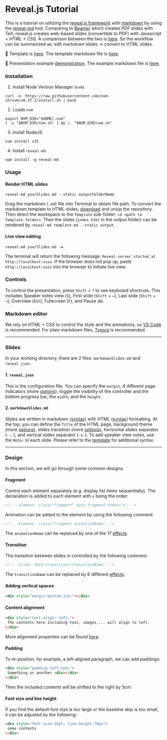 # Reveal.js Tutorial

This is a tutorial on utilizing the [reveal.js framework](https://revealjs.com/) with [markdown](https://www.markdownguide.org/) by using the [reveal-md](https://github.com/webpro/reveal-md) tool. Comparing to [Beamer](https://www.overleaf.com/learn/latex/Beamer) which creates PDF slides with TeX, reveal.js creates web-based slides (convertible to PDF) with Javascript + HTML + CSS. A comparison between the two is [here](https://www.maths.dur.ac.uk/users/s.m.fearn/blog/2020/revealjs/). So the workflow can be summarized as: edit markdown slides → convert to HTML slides.

🚀 Template is [here](https://www.haochehsu.com/slides/template/index.html). The template markdown file is [here](https://github.com/howardhsumail/revealJS-Tutorial/blob/main/Template/template.md?plain=1).

🚀 Presentation example [demonstration](https://www.haochehsu.com/slides/revealJS/index.html). The example markdown file is [here](https://github.com/howardhsumail/revealJS-Tutorial/blob/main/Example/example.md?plain=1).

### Installation

1. Install Node Version Manager (`nvm`)

```shell
curl -o- https://raw.githubusercontent.com/nvm-sh/nvm/v0.37.2/install.sh | bash
```

2. Loads `nvm`

```shell
export NVM_DIR="$HOME/.nvm"
[ -s "$NVM_DIR/nvm.sh" ] && \. "$NVM_DIR/nvm.sh"
```

3. Install NodeJS

```shell
nvm install v15
```

4. Install `reveal-md`

```shell
npm install -g reveal-md
```

### Usage

#### Render HTML slides

```shell
reveal-md yourSlides.md --static outputFolderName
```

Drag the markdown (`.md`) file into Terminal to obtain file path. To convert the markdown template to HTML slides, [download](https://github.com/howardhsumail/revealJS-Tutorial/archive/refs/heads/main.zip) and unzip the repository. Then direct the workspace to the `Template` sub-folder: `cd <path to Template folder>`. Then the slides (`index.html` in the output folder) can be rendered by `reveal-md template.md --static output`.

#### Live view editing

```shell
reveal-md yourSlides.md -w
```

The terminal will return the following message: `Reveal-server started at http://localhost:xxxx`. If the browser does not pop up, paste `http://localhost:xxxx` into the browser to initiate live view.

### Controls

To control the presentation, press `Shift` + `?` to see keyboard shortcuts. This includes Speaker notes view (`S`), First slide (`Shift` + `←`), Last slide (`Shift` + `→`), Overview (`ESC`), Fullscreen (`F`), and Pause (`B`).

### Markdown editor

We rely on HTML + CSS to control the style and the animations, so [VS Code](https://code.visualstudio.com/) is recommended. For plain markdown files, [Typora](https://typora.io/) is recommended.

---

### Slides

In your working directory, there are 2 files: `markdownSlides.md` and `reveal.json`.

#### 1. `reveal.json`

This is the configuration file. You can specify the `margin`, 4 different page indicators (more [options](https://revealjs.com/slide-numbers/)), toggle the visibility of the controller and the bottom progress bar, the `width`, and the `height`.

#### 2. `markdownSlides.md`

Slides are written in markdown ([syntax](https://www.markdownguide.org/basic-syntax/)) with HTML ([syntax](https://www.w3schools.com/html/html5_syntax.asp)) formatting. At the top, you can define the `Title` of the HTML page, background theme (more [options](https://revealjs.com/themes/)), slides transition (more [options](https://revealjs.com/transitions/)), horizontal slides separator (`---`), and vertical slides separator (`-v-`). To add speaker view notes, use the `Note:` in each slide. Please refer to the [template](https://github.com/howardhsumail/revealJS-Tutorial/blob/main/Template/template.md?plain=1) for additional syntax.

---

###  Design

In this section, we will go through some common designs. 

#### Fragment

Control each element separately (e.g. display list items sequentially). The declaration is added to each element with `x` being the order:

```md
<!-- .element: class="fragment" data-fragment-index="x" -->
```

Animation can be added to the element by using the following comment:

```md
<!-- .element: class="fragment animationName" -->
```
The `animationName` can be replaced by one of the 17 [effects](https://revealjs.com/fragments/).

#### Transition

The transition between slides in controlled by the following comment:

```md
<!-- .slide: data-transition="transitionName" -->
```
The `transitionName` can be replaced by 6 different [effects](https://revealjs.com/transitions/).

#### Adding vertical spaces

```html
<div style="margin-bottom:1cm;"></div>
```

#### Content alignment

```html
<div style="text-align: left;">
 The contents here including text, images,... will align to left.
</div>
```
More alignment properties can be found [here](https://www.w3schools.com/cssref/pr_text_text-align.ASP).

#### Padding

To re-position, for example, a left-aligned paragraph, we can add paddings:

```html
<div style="padding-left:5cm;">
 Something or another <div></div>
</div>
```
Then the included contents will be shifted to the right by 5cm.

#### Font size and line height

If you find the default font size is too large or the baseline skip is too small, it can be adjusted by the following:

```html
<div style="font-size:25pt; line-height:70px">
 some contents
</div>
```
